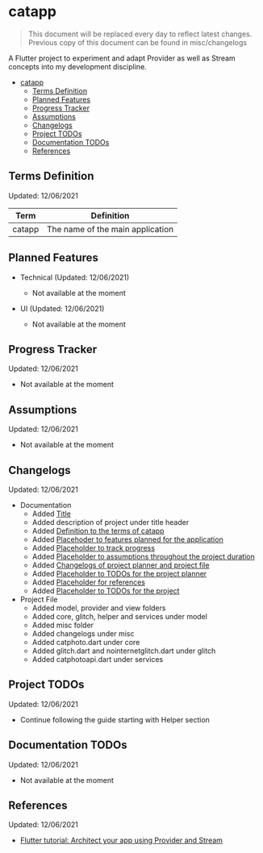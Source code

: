 # catapp

> This document will be replaced every day to reflect latest changes. Previous copy of this document can be found in misc/changelogs

A Flutter project to experiment and adapt Provider as well as Stream concepts into my development discipline.

- [catapp](#catapp)
  - [Terms Definition](#terms-definition)
  - [Planned Features](#planned-features)
  - [Progress Tracker](#progress-tracker)
  - [Assumptions](#assumptions)
  - [Changelogs](#changelogs)
  - [Project TODOs](#project-todos)
  - [Documentation TODOs](#documentation-todos)
  - [References](#references)

## Terms Definition

Updated: 12/06/2021

| Term  |  Definition |
|---|---|
| catapp | The name of the main application  |

## Planned Features

- Technical (Updated: 12/06/2021)
  - Not available at the moment

- UI (Updated: 12/06/2021)
  - Not available at the moment

## Progress Tracker

Updated: 12/06/2021

- Not available at the moment

## Assumptions

Updated: 12/06/2021

- Not available at the moment

## Changelogs

Updated: 12/06/2021

- Documentation
  - Added [Title](#catapp)
  - Added description of project under title header
  - Added [Definition to the terms of catapp](#terms-definition)
  - Added [Placehoder to features planned for the application](#planned-features)
  - Added [Placeholder to track progress](#progress-tracker)
  - Added [Placeholder to assumptions throughout the project duration](#assumptions)
  - Added [Changelogs of project planner and project file](#changelogs)
  - Added [Placeholder to TODOs for the project planner](#documentation-todos)
  - Added [Placeholder for references](#references)
  - Added [Placeholder to TODOs for the project](#project-todos)
- Project File
  - Added model, provider and view folders
  - Added core, glitch, helper and services under model
  - Added misc folder
  - Added changelogs under misc
  - Added catphoto.dart under core
  - Added glitch.dart and nointernetglitch.dart under glitch
  - Added catphotoapi.dart under services

## Project TODOs

Updated: 12/06/2021

- Continue following the guide starting with Helper section

## Documentation TODOs

Updated: 12/06/2021

- Not available at the moment

## References

Updated: 12/06/2021

- [Flutter tutorial: Architect your app using Provider and Stream](https://blog.codemagic.io/flutter-tutorial-app-arhitecture-beginners/)
